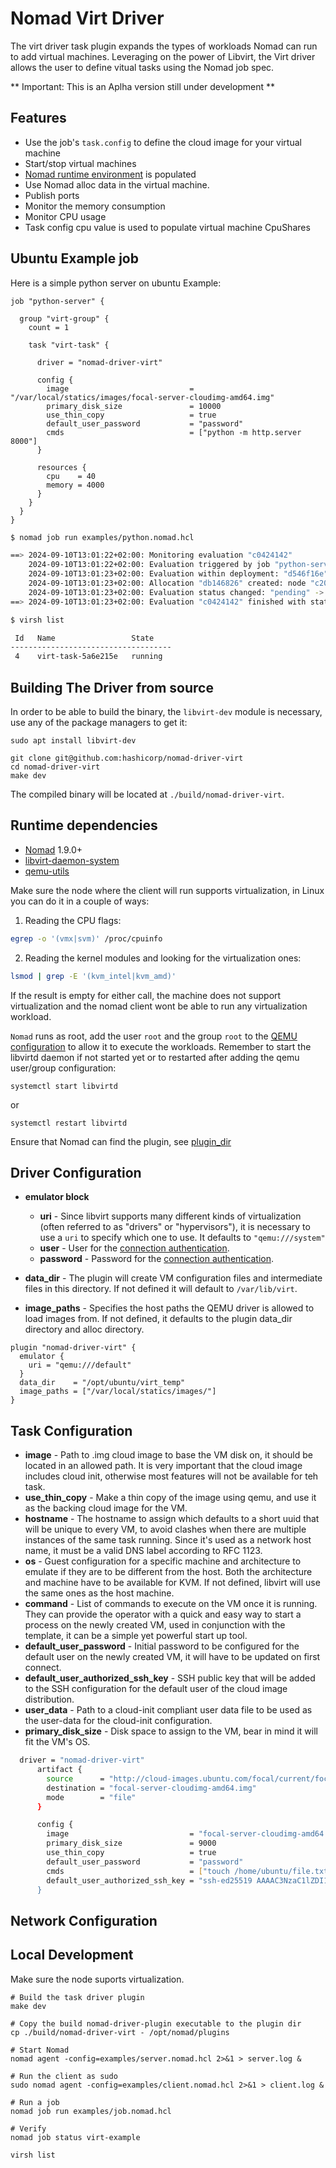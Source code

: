 Nomad Virt Driver
==================
The virt driver task plugin expands the types of workloads Nomad can run to add virtual machines.
Leveraging on the power of Libvirt, the Virt driver allows the user to define vitual tasks using the Nomad job spec.

** Important: This is an Aplha version still under development **

## Features

* Use the job's `task.config` to define the cloud image for your virtual machine
* Start/stop virtual machines
* [Nomad runtime environment](https://www.nomadproject.io/docs/runtime/environment.html) is populated
* Use Nomad alloc data in the virtual machine.
* Publish ports
* Monitor the memory consumption
* Monitor CPU usage
* Task config cpu value is used to populate virtual machine CpuShares

## Ubuntu Example job

Here is a simple python server on ubuntu Example:

```hcl
job "python-server" {

  group "virt-group" {
    count = 1

    task "virt-task" {

      driver = "nomad-driver-virt"

      config {
        image                           = "/var/local/statics/images/focal-server-cloudimg-amd64.img"
        primary_disk_size               = 10000
        use_thin_copy                   = true
        default_user_password           = "password"
        cmds                            = ["python -m http.server 8000"]
      }

      resources {
        cpu    = 40
        memory = 4000
      }
    }
  }
}
```

```sh
$ nomad job run examples/python.nomad.hcl 

==> 2024-09-10T13:01:22+02:00: Monitoring evaluation "c0424142"
    2024-09-10T13:01:22+02:00: Evaluation triggered by job "python-server"
    2024-09-10T13:01:23+02:00: Evaluation within deployment: "d546f16e"
    2024-09-10T13:01:23+02:00: Allocation "db146826" created: node "c20ee15a", group "virt-group"
    2024-09-10T13:01:23+02:00: Evaluation status changed: "pending" -> "complete"
==> 2024-09-10T13:01:23+02:00: Evaluation "c0424142" finished with status "complete"

$ virsh list

 Id   Name                 State
------------------------------------
 4    virt-task-5a6e215e   running

```

## Building The Driver from source

In order to be able to build the binary, the `libvirt-dev` module is necessary, 
use any of the package managers to get it:
 
 ```
sudo apt install libvirt-dev 
```

```shell-session
git clone git@github.com:hashicorp/nomad-driver-virt
cd nomad-driver-virt
make dev
```

The compiled binary will be located at `./build/nomad-driver-virt`.

## Runtime dependencies

* [Nomad](https://www.nomadproject.io/downloads.html) 1.9.0+
* [libvirt-daemon-system](https://pkgs.org/download/libvirt-daemon-system)
* [qemu-utils](https://pkgs.org/download/qemu-utils)

Make sure the node where the client will run supports virtualization, in Linux you can do it in a couple of ways:
1. Reading the CPU flags:
```sh
egrep -o '(vmx|svm)' /proc/cpuinfo
```

2. Reading the kernel modules and looking for the virtualization ones:
```sh
lsmod | grep -E '(kvm_intel|kvm_amd)'
```

If the result is empty for either call, the machine does not support virtualization and the nomad client wont be able to run any virtualization workload.

`Nomad` runs as root, add the user `root` and the group `root` to the [QEMU configuration](https://libvirt.org/drvqemu.html#posix-users-groups) to allow it to execute the workloads. Remember to start the libvirtd daemon if not started yet or to restarted after adding the qemu user/group configuration: 

```
systemctl start libvirtd
```
or
```
systemctl restart libvirtd
```

Ensure that Nomad can find the plugin, see [plugin_dir](https://www.nomadproject.io/docs/configuration/index.html#plugin_dir)

## Driver Configuration

* **emulator block**
  * **uri** - Since libvirt supports many different kinds of virtualization (often referred to as "drivers" or "hypervisors"), it is necessary to use a `uri` to specify which one
  to use. It defaults to `"qemu:///system"`
  * **user** - User for the [connection authentication](https://libvirt.org/auth.html).
  * **password** - Password for the [connection authentication](https://libvirt.org/auth.html).

* **data_dir** - The plugin will create VM configuration files and intermediate files in 
  this directory. If not defined it will default to `/var/lib/virt`.
* **image_paths** - Specifies the host paths the QEMU driver is allowed to load images from. If not defined, it defaults to the plugin data_dir directory and alloc directory.

```hcl
plugin "nomad-driver-virt" {
  emulator {
    uri = "qemu:///default"
  }
  data_dir    = "/opt/ubuntu/virt_temp"
  image_paths = ["/var/local/statics/images/"]
}
```

## Task Configuration
* **image** - Path to .img cloud image to base the VM disk on, it should be located in an allowed path. It is very important that the cloud image includes cloud init, otherwise most features will not be available for teh task.
* **use_thin_copy** - Make a thin copy of the image using qemu, and use it as the backing cloud image for the VM. 
* **hostname** - The hostname to assign which defaults to a short uuid that will be unique to every VM, to avoid clashes when there are multiple instances of the same task running. Since it's used as a network host name, it must be a valid DNS label according to RFC 1123.
* **os** - Guest configuration for a specific machine and architecture to emulate if they are to be different from the host. Both the architecture and machine have to be available for KVM. If not defined, libvirt will use the same ones as the host machine.
* **command** - List of commands to execute on the VM once it is running. They can provide the operator with a quick and easy way to start a process on the newly created VM, used in conjunction with the template, it can be a simple yet powerful start up tool.
* **default_user_password** - Initial password to be configured for the default user on the newly created VM, it will have to be updated on first connect.
* **default_user_authorized_ssh_key** - SSH public key that will be added to the SSH configuration for the default user of the cloud image distribution.
* **user_data** - Path to a cloud-init compliant user data file to be used as the user-data for the cloud-init configuration.
* **primary_disk_size** - Disk space to assign to the VM, bear in mind it will fit the
VM's OS.

```sh
  driver = "nomad-driver-virt"
      artifact {
        source      = "http://cloud-images.ubuntu.com/focal/current/focal-server-cloudimg-amd64.img"
        destination = "focal-server-cloudimg-amd64.img"
        mode        = "file"
      } 

      config {
        image                           = "focal-server-cloudimg-amd64.img"
        primary_disk_size               = 9000
        use_thin_copy                   = true
        default_user_password           = "password"
        cmds                            = ["touch /home/ubuntu/file.txt"]
        default_user_authorized_ssh_key = "ssh-ed25519 AAAAC3NzaC1lZDI1NTE5AAAAIC31v1...
      }

```

## Network Configuration

## Local Development

Make sure the node suports virtualization.

```
# Build the task driver plugin
make dev

# Copy the build nomad-driver-plugin executable to the plugin dir
cp ./build/nomad-driver-virt - /opt/nomad/plugins

# Start Nomad
nomad agent -config=examples/server.nomad.hcl 2>&1 > server.log &

# Run the client as sudo
sudo nomad agent -config=examples/client.nomad.hcl 2>&1 > client.log &

# Run a job
nomad job run examples/job.nomad.hcl

# Verify
nomad job status virt-example

virsh list
```

